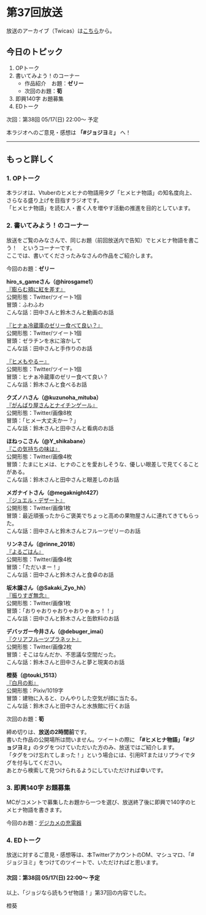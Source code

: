 # 第37回放送

放送のアーカイブ（Twicas）は[こちら](https://twitcasting.tv/hmhnstory_radio/movie/613720542)から。  

## 今日のトピック
1. OPトーク
1. 書いてみよう！のコーナー
    - 作品紹介　お題：<b>ゼリー</b>
    - 次回のお題：<b>筍</b>
1. 即興140字 お題募集
1. EDトーク

次回：第38回 05/17(日) 22:00～ 予定  

本ラジオへのご意見・感想は **「#ジョジヨミ」** へ！

---

## もっと詳しく
### 1. OPトーク

本ラジオは、Vtuberのヒメヒナの物語用タグ「ヒメヒナ物語」の知名度向上、さらなる盛り上げを目指すラジオです。  
「ヒメヒナ物語」を読む人・書く人を増やす活動の推進を目的としています。  

### 2. 書いてみよう！のコーナー
放送をご覧のみなさんで、同じお題（前回放送内で告知）でヒメヒナ物語を書こう！　というコーナーです。  
ここでは、書いてくださったみなさんの作品をご紹介します。

今回のお題：<b>ゼリー</b>

**hiro_s_gameさん（@hirosgame1）**  
[『膨らむ頬に紅を差す』](https://twitter.com/hirosgame1/status/1256947935004114948?s=20)  
公開形態：Twitter/ツイート1個  
冒頭：ふわふわ  
こんな話：田中さんと鈴木さんと動画のお話  

[『ヒナぁ冷蔵庫のゼリー食べて良い？』](https://twitter.com/hirosgame1/status/1258858166273470464?s=20)  
公開形態：Twitter/ツイート1個  
冒頭：ゼラチンを水に溶かして  
こんな話：田中さんと手作りのお話  

[『ヒメもやるー』](https://twitter.com/hirosgame1/status/1259075350723563521?s=20)  
公開形態：Twitter/ツイート1個  
冒頭：ヒナぁ冷蔵庫のゼリー食べて良い？  
こんな話：鈴木さんと食べるお話  

**クズノハさん（@kuzunoha_mituba）**  
[『がんばり屋さんとナイチンゲール』](https://twitter.com/kuzunoha_mituba/status/1257563454942011395?s=20)  
公開形態：Twitter/画像8枚  
冒頭：「ヒメー大丈夫かー？」  
こんな話：鈴木さんと田中さんと看病のお話  

**ほねっこさん（@Y_shikabane）**  
[『この気持ちの味は』](https://twitter.com/Y_shikabane/status/1259054300350709761?s=20)  
公開形態：Twitter/画像4枚  
冒頭：たまにヒメは、ヒナのことを愛おしそうな、優しい眼差しで見てくることがある。  
こんな話：鈴木さんと田中さんと眼差しのお話  

**メガナイトさん（@megaknight427）**  
[『ジュエル・デザート』](https://twitter.com/megaknight427/status/1259110878533713920?s=20)  
公開形態：Twitter/画像1枚  
冒頭：最近頑張ったからご褒美でちょっと高めの果物屋さんに連れてきてもらった。  
こんな話：田中さんと鈴木さんとフルーツゼリーのお話

**リンネさん（@rinne_2018）**  
[『よるごはん』](https://twitter.com/rinne_2018/status/1259123772205920257?s=20)  
公開形態：Twitter/画像4枚  
冒頭：「ただいまー！」  
こんな話：田中さんと鈴木さんと食卓のお話

**坂木譲さん（@Sakaki_Zyo_hh）**  
[『振りすぎ無念』](https://twitter.com/Sakaki_Zyo/status/1259255404078354432?s=20)  
公開形態：Twitter/画像1枚  
冒頭：「おりゃおりゃおりゃおりゃぁっ！！」  
こんな話：田中さんと鈴木さんと缶飲料のお話  

**デバッガー今井さん（@debuger_imai）**  
[『クリアフルーツプラネット』](https://twitter.com/debuger_imai/status/1259308772796686336?s=20)  
公開形態：Twitter/画像2枚  
冒頭：そこはなんだか、不思議な空間だった。  
こんな話：鈴木さんと田中さんと夢と現実のお話  

**橙葵（@touki_1513）**  
[『白月の影』](https://twitter.com/touki_1513/status/1259431344116912128?s=20)  
公開形態：Pixiv/1019字  
冒頭：建物に入ると、ひんやりした空気が顔に当たる。  
こんな話：鈴木さんと田中さんと水族館に行くお話  

次回のお題：<b>筍</b>

締め切りは、**放送の2時間前**です。  
書いた作品の公開場所は問いません。ツイートの際に <b>「#ヒメヒナ物語」「#ジョジヨミ」</b>のタグをつけていただいた方のみ、放送ではご紹介します。  
「タグをつけ忘れてしまった！」という場合には、引用RTまたはリプライでタグを付与してください。  
あとから検索して見つけられるようにしていただければ幸いです。  

### 3. 即興140字 お題募集
MCがコメントで募集したお題から一つを選び、放送終了後に即興で140字のヒメヒナ物語を書きます。

今回のお題：[デジカメの充電器](https://twitter.com/hmhnStory_Radio/status/1259479427999657984?s=20)

### 4. EDトーク

放送に対するご意見・感想等は、本TwitterアカウントのDM、マシュマロ、「#ジョジヨミ」をつけてのツイートで、いただければと思います。

#### 次回：第38回 05/17(日) 22:00～ 予定  

以上、「ジョジなら読もうぜ物語！」第37回の内容でした。

橙葵
